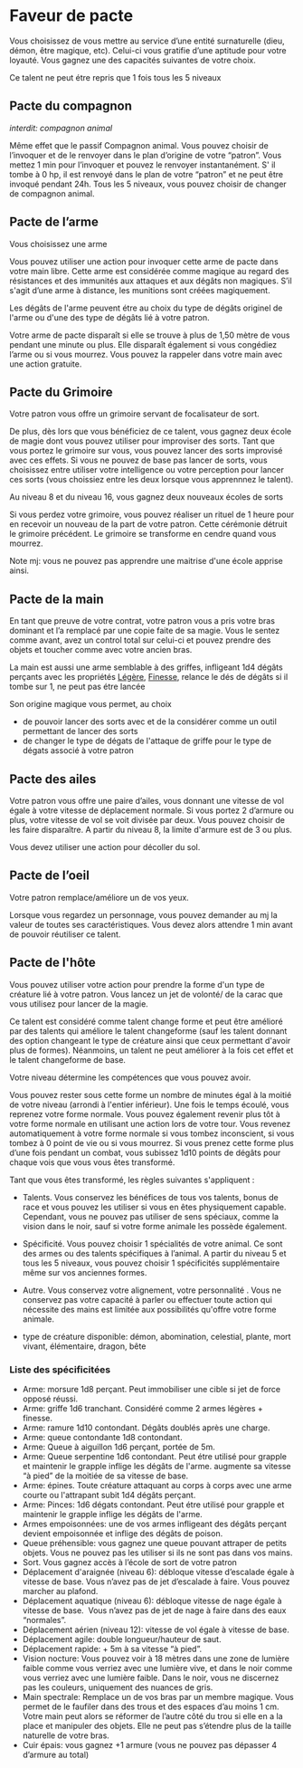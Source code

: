 # Faveur de pacte
Vous choisissez de vous mettre au service d’une entité surnaturelle (dieu, démon, être magique, etc). Celui-ci vous gratifie d’une aptitude pour votre loyauté. Vous gagnez une des capacités suivantes de votre choix.

Ce talent ne peut étre repris que 1 fois tous les 5 niveaux

## Pacte du compagnon

*interdit: compagnon animal*

Même effet que le passif Compagnon animal. Vous pouvez choisir de l’invoquer et de le renvoyer dans le plan d’origine de votre “patron”. Vous mettez 1 min pour l’invoquer et pouvez le renvoyer instantanément. S' il tombe à 0 hp, il est renvoyé dans le plan de votre “patron” et ne peut être invoqué pendant 24h. Tous les 5 niveaux, vous pouvez choisir de changer de compagnon animal.

## Pacte de l’arme

Vous choisissez une arme

Vous pouvez utiliser une action pour invoquer cette arme de pacte dans votre main libre. Cette arme est considérée comme magique au regard des résistances et des immunités aux attaques et aux dégâts non magiques. S’il s'agit d’une arme à distance, les munitions sont créées magiquement.

Les dégâts de l'arme peuvent étre au choix du type de dégâts originel de l'arme ou d'une des type de dégâts lié à votre patron.

Votre arme de pacte disparaît si elle se trouve à plus de 1,50 mètre de vous pendant une minute ou plus. Elle disparaît également si vous congédiez l’arme ou si vous mourrez. Vous pouvez la rappeler dans votre main avec une action gratuite.

## Pacte du Grimoire

Votre patron vous offre un grimoire servant de focalisateur de sort. 

De plus, dès lors que vous bénéficiez de ce talent, vous gagnez deux école de magie dont vous pouvez utiliser pour improviser des sorts. Tant que vous portez le grimoire sur vous, vous pouvez lancer des sorts improvisé avec ces effets. Si vous ne pouvez de base pas lancer de sorts, vous choisissez entre utiliser votre intelligence ou votre perception pour lancer ces sorts (vous choissiez entre les deux lorsque vous apprennnez le talent).

Au niveau 8 et du niveau 16, vous gagnez deux nouveaux écoles de sorts 

Si vous perdez votre grimoire, vous pouvez réaliser un rituel de 1 heure pour en recevoir un nouveau de la part de votre patron. Cette cérémonie détruit le grimoire précédent. Le grimoire se transforme en cendre quand vous mourrez.

Note mj: vous ne pouvez pas apprendre une maitrise d'une école apprise ainsi.

## Pacte de la main

En tant que preuve de votre contrat, votre patron vous a pris votre bras dominant et l’a remplacé par une copie faite de sa magie. Vous le sentez comme avant, avez un control total sur celui-ci et pouvez prendre des objets et toucher comme avec votre ancien bras.

La main est aussi une arme semblable à des griffes, infligeant 1d4 dégâts perçants avec les propriétés [Légère](../../../4.%20Equipement%20et%20items/Equipement%20personel/Armes/Armes%20de%20mêlée.md#Légère), [Finesse](../../../4.%20Equipement%20et%20items/Equipement%20personel/Armes/Armes%20de%20mêlée.md#Finesse), relance le dés de dégâts si il tombe sur 1, ne peut pas étre lancée

Son origine magique vous permet, au choix
- de pouvoir lancer des sorts avec et de la considérer comme un outil permettant de lancer des sorts
- de changer le type de dégats de l'attaque de griffe pour le type de dégats associé à  votre patron




## Pacte des ailes

Votre patron vous offre une paire d’ailes, vous donnant une vitesse de vol égale à votre vitesse de déplacement normale. Si vous portez 2 d’armure ou plus, votre vitesse de vol se voit divisée par deux. Vous pouvez choisir de les faire disparaître. A partir du niveau 8, la limite d'armure est de 3 ou plus.

Vous devez utiliser une action pour décoller du sol.

## Pacte de l’oeil

Votre patron remplace/améliore un de vos yeux.

Lorsque vous regardez un personnage, vous pouvez demander au mj la valeur de toutes ses caractéristiques. Vous devez alors attendre 1 min avant de pouvoir réutiliser ce talent.

## Pacte de l'hôte

Vous pouvez utiliser votre action pour prendre la forme d'un type de créature lié à votre patron. Vous lancez un jet de volonté/ de la carac que vous utilisez pour lancer de la magie.

Ce talent est considéré comme talent change forme et peut être amélioré par des talents qui améliore le talent changeforme (sauf les talent donnant des option changeant le type de créature ainsi que ceux  permettant d'avoir plus de formes). Néanmoins, un talent ne peut améliorer à la fois cet effet et le talent changeforme de base.

Votre niveau détermine les compétences que vous pouvez avoir. 

Vous pouvez rester sous cette forme un nombre de minutes égal à la moitié de votre niveau (arrondi à l'entier inférieur). Une fois le temps écoulé, vous reprenez votre forme normale. Vous pouvez également revenir plus tôt à votre forme normale en utilisant une action lors de votre tour. Vous revenez automatiquement à votre forme normale si vous tombez inconscient, si vous tombez à 0 point de vie ou si vous mourrez. Si vous prenez cette forme plus d’une fois pendant un combat, vous subissez 1d10 points de dégâts pour chaque vois que vous vous êtes transformé.

Tant que vous êtes transformé, les règles suivantes s'appliquent :

-   Talents. Vous conservez les bénéfices de tous vos talents, bonus de race et vous pouvez les utiliser si vous en êtes physiquement capable. Cependant, vous ne pouvez pas utiliser de sens spéciaux, comme la vision dans le noir, sauf si votre forme animale les possède également.
    
-   Spécificité. Vous pouvez choisir 1 spécialités de votre animal. Ce sont des armes ou des talents spécifiques à l’animal. A partir du niveau 5 et tous les 5 niveaux, vous pouvez choisir 1 spécificités supplémentaire même sur vos anciennes formes.
    
-   Autre. Vous conservez votre alignement, votre personnalité . Vous ne conservez pas votre capacité à parler ou effectuer toute action qui nécessite des mains est limitée aux possibilités qu'offre votre forme animale.
    
-   type de créature disponible: démon, abomination, celestial, plante, mort vivant, élémentaire, dragon, bête
    

### Liste des spécificitées

-  Arme: morsure 1d8 perçant. Peut immobiliser une cible si jet de force opposé réussi.
- Arme: griffe 1d6 tranchant. Considéré comme 2 armes légères + finesse.
- Arme: ramure 1d10 contondant. Dégâts doublés après une charge.
- Arme: queue contondante 1d8 contondant.
- Arme: Queue à aiguillon 1d6 perçant, portée de 5m.
- Arme: Queue serpentine 1d6 contondant. Peut étre utilisé pour grapple et maintenir le grapple inflige les dégâts de l'arme. augmente sa vitesse “à pied” de la moitiée de sa vitesse de base.
- Arme: épines. Toute créature attaquant au corps à corps avec une arme courte ou l'attrapant subit 1d4 dégâts perçant.
- Arme: Pinces: 1d6 dégats contondant. Peut étre utilisé pour grapple et maintenir le grapple inflige les dégâts de l'arme.
- Armes empoisonnées: une de vos armes infligeant des dégâts perçant devient empoisonnée et inflige des dégâts de poison.
- Queue préhensible: vous gagnez une queue pouvant attraper de petits objets. Vous ne pouvez pas les utiliser si ils ne sont pas dans vos mains.
- Sort. Vous gagnez accès à l’école de sort de votre patron
- Déplacement d'araignée (niveau 6): débloque vitesse d’escalade égale à vitesse de base. Vous n’avez pas de jet d’escalade à faire. Vous pouvez marcher au plafond.
- Déplacement aquatique (niveau 6): débloque vitesse de nage égale à vitesse de base.  Vous n’avez pas de jet de nage à faire dans des eaux “normales”.
- Déplacement aérien (niveau 12): vitesse de vol égale à vitesse de base. 
- Déplacement agile: double longueur/hauteur de saut.
- Déplacement rapide: + 5m à sa vitesse “à pied”.
- Vision nocture: Vous pouvez voir à 18 mètres dans une zone de lumière faible comme vous verriez avec une lumière vive, et dans le noir comme vous verriez avec une lumière faible. Dans le noir, vous ne discernez pas les couleurs, uniquement des nuances de gris.
- Main spectrale: Remplace un de vos bras par un membre magique. Vous permet de le faufiler dans des trous et des espaces d’au moins 1 cm. Votre main peut alors se réformer de l’autre côté du trou si elle en a la place et manipuler des objets. Elle ne peut pas s’étendre plus de la taille naturelle de votre bras.
- Cuir épais: vous gagnez +1 armure (vous ne pouvez pas dépasser 4 d’armure au total)
